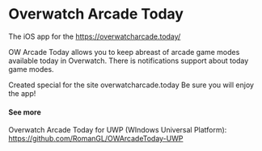 # Overwatch Arcade Today
The iOS app for the https://overwatcharcade.today/

OW Arcade Today allows you to keep abreast of arcade game modes available today in Overwatch. There is notifications support about today game modes.

Created special for the site overwatcharcade.today
Be sure you will enjoy the app!

#### See more
Overwatch Arcade Today for UWP (WIndows Universal Platform): https://github.com/RomanGL/OWArcadeToday-UWP
